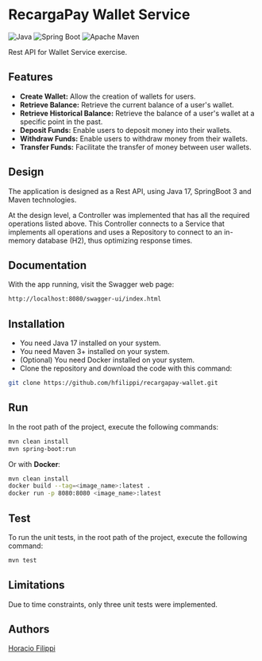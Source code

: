 # RecargaPay Wallet Service
![Java](https://img.shields.io/badge/java-%23ED8B00.svg?logo=java&logoColor=white)
![Spring Boot](https://img.shields.io/badge/Spring%20Boot-6DB33F?logo=springboot&logoColor=fff)
![Apache Maven](https://img.shields.io/badge/Apache%20Maven-C71A36?logo=Apache%20Maven&logoColor=white)

Rest API for Wallet Service exercise.

## Features
- **Create Wallet:** Allow the creation of wallets for users.
- **Retrieve Balance:** Retrieve the current balance of a user's wallet.
- **Retrieve Historical Balance:** Retrieve the balance of a user's wallet at a specific point in the past.
- **Deposit Funds:** Enable users to deposit money into their wallets.
- **Withdraw Funds:** Enable users to withdraw money from their wallets.
- **Transfer Funds:** Facilitate the transfer of money between user wallets.

## Design
The application is designed as a Rest API, using Java 17, SpringBoot 3 and Maven technologies.

At the design level, a Controller was implemented that has all the required operations listed above. This Controller connects to a Service that implements all operations and uses a Repository to connect to an in-memory database (H2), thus optimizing response times.

## Documentation
With the app running, visit the Swagger web page:

```sh
http://localhost:8080/swagger-ui/index.html
```

## Installation
- You need Java 17 installed on your system.
- You need Maven 3+ installed on your system.
- (Optional) You need Docker installed on your system.
- Clone the repository and download the code with this command:

```sh
git clone https://github.com/hfilippi/recargapay-wallet.git
```

## Run
In the root path of the project, execute the following commands:

```sh
mvn clean install
mvn spring-boot:run
```

Or with **Docker**:

```sh
mvn clean install
docker build --tag=<image_name>:latest .
docker run -p 8080:8080 <image_name>:latest
```

## Test
To run the unit tests, in the root path of the project, execute the following command:

```sh
mvn test
```

## Limitations
Due to time constraints, only three unit tests were implemented.

## Authors
[Horacio Filippi](mailto:hfilippi@gmail.com)

